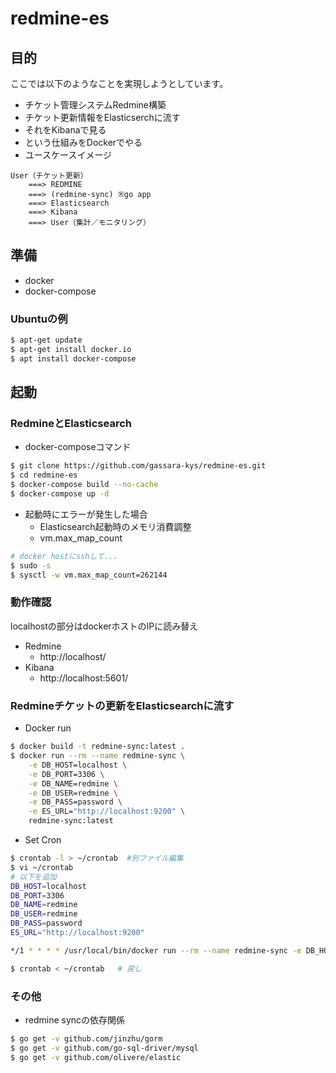 # redmine-es

## 目的

ここでは以下のようなことを実現しようとしています。
- チケット管理システムRedmine構築
- チケット更新情報をElasticserchに流す
- それをKibanaで見る
- という仕組みをDockerでやる
- ユースケースイメージ
```
User（チケット更新）
    ===> REDMINE 
    ===> (redmine-sync) ※go app
    ===> Elasticsearch
    ===> Kibana
    ===> User（集計／モニタリング）
```

## 準備

- docker
- docker-compose

### Ubuntuの例

```bash
$ apt-get update
$ apt-get install docker.io
$ apt install docker-compose
```

## 起動

### RedmineとElasticsearch

- docker-composeコマンド

```bash
$ git clone https://github.com/gassara-kys/redmine-es.git
$ cd redmine-es
$ docker-compose build --no-cache
$ docker-compose up -d
```

- 起動時にエラーが発生した場合
  - Elasticsearch起動時のメモリ消費調整
  - vm.max_map_count
```bash
# docker hostにsshして...
$ sudo -s
$ sysctl -w vm.max_map_count=262144
```

### 動作確認

localhostの部分はdockerホストのIPに読み替え

- Redmine
  - http://localhost/
- Kibana
  - http://localhost:5601/



### Redmineチケットの更新をElasticsearchに流す

- Docker run

```bash
$ docker build -t redmine-sync:latest .
$ docker run --rm --name redmine-sync \
    -e DB_HOST=localhost \
    -e DB_PORT=3306 \
    -e DB_NAME=redmine \
    -e DB_USER=redmine \
    -e DB_PASS=password \
    -e ES_URL="http://localhost:9200" \
    redmine-sync:latest
```

- Set Cron

```bash
$ crontab -l > ~/crontab  #別ファイル編集
$ vi ~/crontab
# 以下を追加
DB_HOST=localhost
DB_PORT=3306 
DB_NAME=redmine
DB_USER=redmine
DB_PASS=password
ES_URL="http://localhost:9200"

*/1 * * * * /usr/local/bin/docker run --rm --name redmine-sync -e DB_HOST=${DB_HOST} -e DB_PORT=${DB_PORT} -e DB_NAME=${DB_NAME} -e DB_USER=${DB_USER} -e DB_PASS=${DB_PASS} -e ES_URL=${ES_URL} redmine-sync:latest 2>&1 | logger -t redmine-sync

$ crontab < ~/crontab   # 戻し
```

### その他

- redmine syncの依存関係

```bash
$ go get -v github.com/jinzhu/gorm
$ go get -v github.com/go-sql-driver/mysql
$ go get -v github.com/olivere/elastic
```
